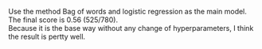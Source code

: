 Use the method Bag of words and logistic regression as the main model.  
The final score is 0.56 (525/780).  
Because it is the base way without any change of hyperparameters, I think the result is pertty well.
